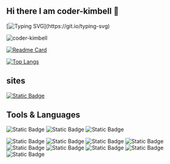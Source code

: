 
<!--
**coder-kimbell/coder-kimbell** is a ✨ _special_ ✨ repository because its `README.md` (this file) appears on your GitHub profile.

Here are some ideas to get you started:

- 🔭 I’m currently working on ...
- 🌱 I’m currently learning ...
- 👯 I’m looking to collaborate on ...
- 🤔 I’m looking for help with ...
- 💬 Ask me about ...
- 📫 How to reach me: ...
- 😄 Pronouns: ...
- ⚡ Fun fact: ...


-->
## Hi there I am coder-kimbell 👋

[![Typing SVG](https://readme-typing-svg.demolab.com?font=Fira+Code&pause=1000&random=false&width=435&lines=%E4%BD%A0%E5%A5%BD%2C%E6%88%91%E6%98%AFcoder-kimbell%E3%80%82;%E4%B8%8D%E7%A7%AF%E8%B7%AC%E6%AD%A5%E6%97%A0%E4%BB%A5%E8%87%B3%E5%8D%83%E9%87%8C%2C;%E4%B8%8D%E7%A7%AF%E5%B0%8F%E6%B5%81%E6%97%A0%E4%BB%A5%E6%88%90%E6%B1%9F%E6%B5%B7%E3%80%82;If+you+don't+build+a+small+stream%2C+;you+can't+build+a+river.)](https://git.io/typing-svg)

![coder-kimbell](https://komarev.com/ghpvc/?username=coder-kimbell)

[![Readme Card](https://github-readme-stats.vercel.app/api?username=coder-kimbell&show_icons=true&title_color=ffffff&icon_color=bb2acf&text_color=daf7dc&bg_color=151515)](https://github.com/anuraghazra/github-readme-stats)

[![Top Langs](https://github-readme-stats.vercel.app/api/top-langs/?username=coder-kimbell&layout=compact&exclude_repo=coder-anuraghazra.github.io&title_color=ffffff&icon_color=bb2acf&text_color=daf7dc&bg_color=151515)](https://github.com/anuraghazra/github-readme-stats)

## sites

[![Static Badge](https://img.shields.io/badge/kimbell%60s%20blog-my%20blog-blue)](https://kimbell.top)


## Tools & Languages

![Static Badge](https://img.shields.io/badge/VsCode-%E7%BC%96%E8%BE%91%E5%99%A8-blue?logo=visualstudiocode&logoColor=%23007ACC&labelColor=white)
![Static Badge](https://img.shields.io/badge/IDEA-python-blue?logo=python&logoColor=%233776AB&labelColor=white)
![Static Badge](https://img.shields.io/badge/Windows-10-%230078D6?logo=Windows10&logoSize=auto)


![Static Badge](https://img.shields.io/badge/Python-3.7-%233776AB?logo=python&logoColor=%233776AB&labelColor=%23111111)
![Static Badge](https://img.shields.io/badge/JAVA-8-red?logoSize=auto&labelColor=%23111111)
![Static Badge](https://img.shields.io/badge/Git-%23F05032?logo=Git&logoColor=white&labelColor=%23F05032)
![Static Badge](https://img.shields.io/badge/HTML5-%23E34F26?logo=HTML5&logoColor=white&labelColor=%23F05032)
![Static Badge](https://img.shields.io/badge/CSS3-%231572B6?logo=CSS3&logoColor=white&labelColor=%231572B6)
![Static Badge](https://img.shields.io/badge/JavaScript-%23F7DF1E?logo=JavaScript&logoColor=white&labelColor=%23F7DF1E)
![Static Badge](https://img.shields.io/badge/PHP-%23777BB4?logo=PHP&logoColor=white&labelColor=%23777BB4)
![Static Badge](https://img.shields.io/badge/MySQL-%234479A1?logo=MySQL&logoColor=white&logoSize=auto&labelColor=%234479A1)
![Static Badge](https://img.shields.io/badge/Docker-%232496ED?logo=Docker&logoColor=white&logoSize=auto&labelColor=%232496ED)












